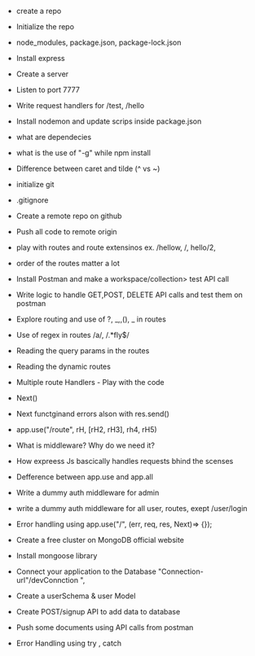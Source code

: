 - create a repo
- Initialize the repo
- node_modules, package.json, package-lock.json
- Install express
- Create a server
- Listen to port 7777
- Write request handlers for /test, /hello
- Install nodemon and update scrips inside package.json
- what are dependecies
- what is the use of "-g" while npm install
- Difference between caret and tilde (^ vs ~)

- initialize git
- .gitignore
- Create a remote repo on github
- Push all code to remote origin
- play with routes and route extensinos ex. /hellow, /, hello/2,
- order of the routes matter a lot
- Install Postman and make a workspace/collection> test API call
- Write logic to handle GET,POST, DELETE API calls and test them on postman
- Explore routing and use of ?, _,,(), _ in routes
- Use of regex in routes /a/, /.\*fly$/
- Reading the query params in the routes
- Reading the dynamic routes

- Multiple route Handlers - Play with the code
- Next()
- Next functginand errors alson with res.send()
- app.use("/route", rH, [rH2, rH3], rh4, rH5)
- What is middleware? Why do we need it?
- How expreess Js bascically handles requests bhind the scenses
- Defference between app.use and app.all
- Write a dummy auth middleware for admin
- write a dummy auth middleware for all user, routes, exept /user/login
- Error handling using app.use("/", (err, req, res, Next)=> {});

- Create a free cluster on MongoDB official website
- Install mongoose library
- Connect your application to the Database "Connection-url"/devConnction ",
- Create a userSchema & user Model
- Create POST/signup API to add data to database
- Push some documents using API calls from postman
- Error Handling using try , catch

